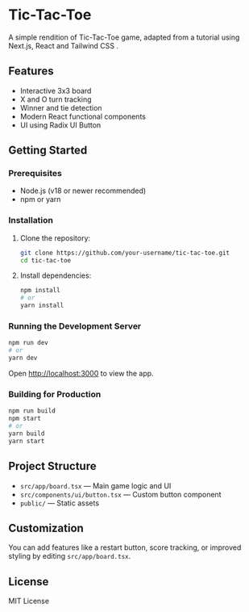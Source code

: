 # Tic-Tac-Toe

A simple rendition of Tic-Tac-Toe game, adapted from a tutorial using Next.js, React and Tailwind CSS
.

## Features

- Interactive 3x3 board
- X and O turn tracking
- Winner and tie detection
- Modern React functional components
- UI using Radix UI Button

## Getting Started

### Prerequisites
- Node.js (v18 or newer recommended)
- npm or yarn

### Installation

1. Clone the repository:
   ```sh
   git clone https://github.com/your-username/tic-tac-toe.git
   cd tic-tac-toe
   ```
2. Install dependencies:
   ```sh
   npm install
   # or
   yarn install
   ```

### Running the Development Server

```sh
npm run dev
# or
yarn dev
```

Open [http://localhost:3000](http://localhost:3000) to view the app.

### Building for Production

```sh
npm run build
npm start
# or
yarn build
yarn start
```

## Project Structure

- `src/app/board.tsx` — Main game logic and UI
- `src/components/ui/button.tsx` — Custom button component
- `public/` — Static assets

## Customization

You can add features like a restart button, score tracking, or improved styling by editing `src/app/board.tsx`.

## License

MIT License
